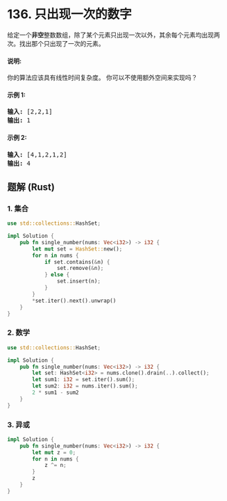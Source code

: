 # 136. 只出现一次的数字
给定一个**非空**整数数组，除了某个元素只出现一次以外，其余每个元素均出现两次。找出那个只出现了一次的元素。

#### 说明:
你的算法应该具有线性时间复杂度。 你可以不使用额外空间来实现吗？

#### 示例 1:
<pre>
<strong>输入:</strong> [2,2,1]
<strong>输出:</strong> 1
</pre>

#### 示例 2:
<pre>
<strong>输入:</strong> [4,1,2,1,2]
<strong>输出:</strong> 4
</pre>

## 题解 (Rust)

### 1. 集合
```Rust
use std::collections::HashSet;

impl Solution {
    pub fn single_number(nums: Vec<i32>) -> i32 {
        let mut set = HashSet::new();
        for n in nums {
            if set.contains(&n) {
                set.remove(&n);
            } else {
                set.insert(n);
            }
        }
        *set.iter().next().unwrap()
    }
}
```

### 2. 数学
```Rust
use std::collections::HashSet;

impl Solution {
    pub fn single_number(nums: Vec<i32>) -> i32 {
        let set: HashSet<i32> = nums.clone().drain(..).collect();
        let sum1: i32 = set.iter().sum();
        let sum2: i32 = nums.iter().sum();
        2 * sum1 - sum2
    }
}
```

### 3. 异或
```Rust
impl Solution {
    pub fn single_number(nums: Vec<i32>) -> i32 {
        let mut z = 0;
        for n in nums {
            z ^= n;
        }
        z
    }
}
```
